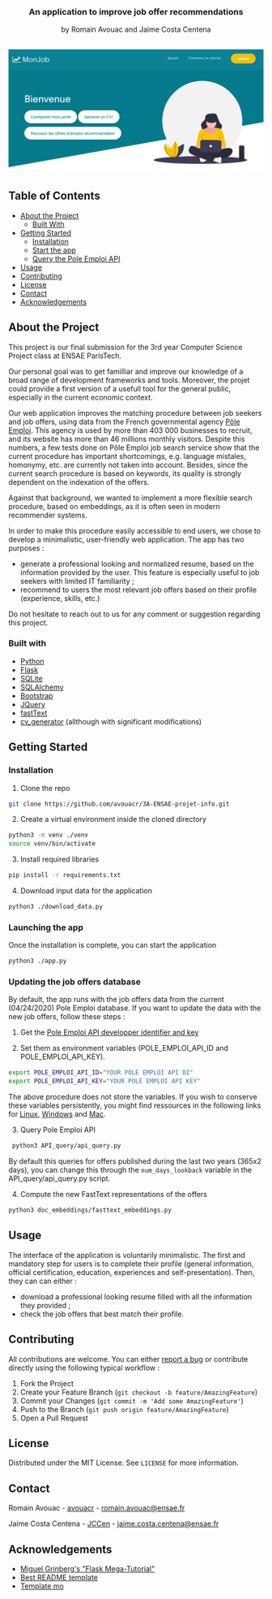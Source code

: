 <!-- PROJECT LOGO -->
<br />
<p align="center">

  <h3 align="center">An application to improve job offer recommendations</h3>

  <p align="center">
    by Romain Avouac and Jaime Costa Centena
  <br /><br />
  </p>
</p>

![Application interface](https://raw.githubusercontent.com/avouacr/3A-ENSAE-projet-info/master/images_readme/main.png "Application interface")

<!-- TABLE OF CONTENTS -->
## Table of Contents

* [About the Project](#about-the-project)
  * [Built With](#built-with)
* [Getting Started](#getting-started)
  * [Installation](#installation)
  * [Start the app](#start-app)
  * [Query the Pole Emploi API](#query-api)
* [Usage](#usage)
* [Contributing](#contributing)
* [License](#license)
* [Contact](#contact)
* [Acknowledgements](#acknowledgements)



<!-- ABOUT THE PROJECT -->
## About the Project
This project is our final submission for the 3rd year Computer Science Project class at ENSAE ParisTech. 

Our personal goal was to get familliar and improve our knowledge of a broad range of development frameworks and tools. Moreover, the projet could provide a first version of a usefull tool for the general public, especially in the current economic context.

Our web application improves the matching procedure between job seekers and job offers, using data from the French governmental agency [Pôle Emploi](https://en.wikipedia.org/wiki/P%C3%B4le_emploi). This agency is used by more than 403 000 businesses to recruit, and its website has more than 46 millions monthly visitors. Despite this numbers, a few tests done on Pôle Emploi job search service show that the current procedure has important shortcomings, e.g. language mistales, homonymy, etc. are currently not taken into account. Besides, since the current search procedure is based on keywords, its quality is strongly dependent on the indexation of the offers.

Against that background, we wanted to implement a more flexible search procedure, based on embeddings, as it is often seen in modern recommender systems.

In order to make this procedure easily accessible to end users, we chose to develop a minimalistic, user-friendly web application. The app has two purposes :
- generate a professional looking and normalized resume, based on the information provided by the user. This feature is especially useful to job seekers with limited IT familiarity ;
- recommend to users the most relevant job offers based on their profile (experience, skills, etc.)

Do not hesitate to reach out to us for any comment or suggestion regarding this project.

### Built with

* [Python](https://python.org)
* [Flask](https://flask.palletsprojects.com/en/1.1.x/)
* [SQLite](https://www.sqlite.org/index.html)
* [SQLAlchemy](https://www.sqlalchemy.org/)
* [Bootstrap](https://getbootstrap.com)
* [JQuery](https://jquery.com)
* [fastText](https://github.com/facebookresearch/fastText/tree/master/python)
* [cv_generator](https://github.com/davidalvarezdlt/) (allthough with significant modifications)




<!-- GETTING STARTED -->
## Getting Started

### Installation

1. Clone the repo
```sh
git clone https://github.com/avouacr/3A-ENSAE-projet-info.git
```
2. Create a virtual environment inside the cloned directory
```sh
python3 -m venv ./venv
source venv/bin/activate
```
3. Install required libraries
```sh
pip install -r requirements.txt
```
4. Download input data for the application
```sh
python3 ./download_data.py
```

### Launching the app

Once the installation is complete, you can start the application
```sh
python3 ./app.py
```

### Updating the job offers database

By default, the app runs with the job offers data from the current (04/24/2020) Pole Emploi database. If you want to update the data with the new job offers, follow these steps :

1. Get  the [Pole Emploi API developper identifier and key](https://www.emploi-store-dev.fr/portail-developpeur-cms/home/catalogue-des-api/documentation-des-api/souscrire-api.html;JSESSIONID_JAHIA=C8EFB919489B2A8430C18600687F35E6)

2. Set them as environment variables (POLE_EMPLOI_API_ID and POLE_EMPLOI_API_KEY).

```sh
export POLE_EMPLOI_API_ID="YOUR POLE EMPLOI API DI"
export POLE_EMPLOI_API_KEY="YOUR POLE EMPLOI API KEY"
```

The above procedure does not store the variables. If you wish to conserve these variables persistently, you might find ressources in the following links for [Linux](https://unix.stackexchange.com/questions/117467/how-to-permanently-set-environmental-variables), [Windows](https://www.computerhope.com/issues/ch000549.htm) and [Mac](https://medium.com/@youngstone89/setting-up-environment-variables-in-mac-os-28e5941c771c).


3. Query Pole Emploi API
```sh
 python3 API_query/api_query.py
```
By default this queries for offers published during the last two years (365x2 days), you can change this through the ```num_days_lookback``` variable in the API_query/api_query.py script.

4. Compute the new FastText representations of the offers 
```sh
python3 doc_embeddings/fasttext_embeddings.py
```


<!-- USAGE -->
## Usage

The interface of the application is voluntarily minimalistic. The first and mandatory step for users is to complete their profile (general information, official certification, education, experiences and self-presentation). Then, they can can either :
- download a professional looking resume filled with all the information they provided ;
- check the job offers that best match their profile.


<!-- CONTRIBUTING -->
## Contributing

All contributions are welcome. You can either [report a bug](https://github.com/avouacr/3A-ENSAE-projet-info/issues) or contribute directly using the following typical workflow :


1. Fork the Project
2. Create your Feature Branch (`git checkout -b feature/AmazingFeature`)
3. Commit your Changes (`git commit -m 'Add some AmazingFeature'`)
4. Push to the Branch (`git push origin feature/AmazingFeature`)
5. Open a Pull Request



<!-- LICENSE -->
## License

Distributed under the MIT License. See `LICENSE` for more information.



<!-- CONTACT -->
## Contact

Romain Avouac - [avouacr](https://github.com/avouacr) - romain.avouac@ensae.fr

Jaime Costa Centena - [JCCen](https://github.com/JCCen) - jaime.costa.centena@ensae.fr 


<!-- ACKNOWLEDGEMENTS -->
## Acknowledgements
* [Miguel Grinberg's "Flask Mega-Tutorial"](https://blog.miguelgrinberg.com/post/the-flask-mega-tutorial-part-i-hello-world)
* [Best README template](https://github.com/othneildrew/Best-README-Template)
* [Template mo](templatemo.com/)

